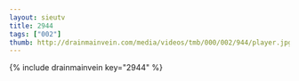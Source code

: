 ```yaml
--- 
layout: sieutv
title: 2944
tags: ["002"]
thumb: http://drainmainvein.com/media/videos/tmb/000/002/944/player.jpg
---
```

{% include drainmainvein key="2944" %} 
